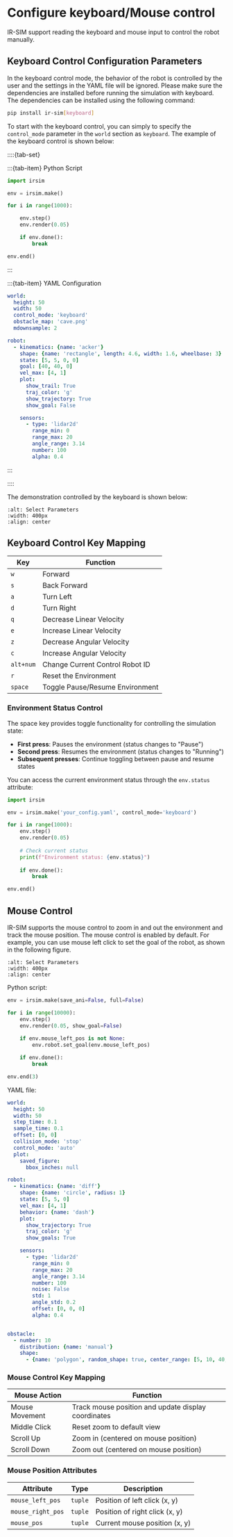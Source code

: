 Configure keyboard/Mouse control
==========================

IR-SIM support reading the keyboard and mouse input to control the robot manually.  

## Keyboard Control Configuration Parameters

In the keyboard control mode, the behavior of the robot is controlled by the user and the settings in the YAML file will be ignored. Please make sure the dependencies are installed before running the simulation with keyboard. The dependencies can be installed using the following command:

```bash
pip install ir-sim[keyboard]
```

To start with the keyboard control, you can simply to specify the `control_mode` parameter in the `world` section as `keyboard`. The example of the keyboard control is shown below:

::::{tab-set}

:::{tab-item} Python Script

```python
import irsim

env = irsim.make()

for i in range(1000):

    env.step()
    env.render(0.05)

    if env.done():
        break

env.end()
```

:::

:::{tab-item} YAML Configuration

```yaml
world:
  height: 50  
  width: 50   
  control_mode: 'keyboard'  
  obstacle_map: 'cave.png'
  mdownsample: 2

robot:
  - kinematics: {name: 'acker'} 
    shape: {name: 'rectangle', length: 4.6, width: 1.6, wheelbase: 3}
    state: [5, 5, 0, 0]
    goal: [40, 40, 0]
    vel_max: [4, 1]
    plot:
      show_trail: True
      traj_color: 'g'
      show_trajectory: True
      show_goal: False

    sensors: 
      - type: 'lidar2d'
        range_min: 0
        range_max: 20
        angle_range: 3.14
        number: 100
        alpha: 0.4
```

:::

::::

The demonstration controlled by the keyboard is shown below:

```{image} gif/keyboard.gif
:alt: Select Parameters
:width: 400px
:align: center
```

## Keyboard Control Key Mapping

| Key      | Function                        |
|----------|---------------------------------|
| `w`      | Forward                         |
| `s`      | Back Forward                    |
| `a`      | Turn Left                       |
| `d`      | Turn Right                      |
| `q`      | Decrease Linear Velocity        |
| `e`      | Increase Linear Velocity        |
| `z`      | Decrease Angular Velocity       |
| `c`      | Increase Angular Velocity       |
| `alt+num`| Change Current Control Robot ID |
| `r`      | Reset the Environment           |
| `space`  | Toggle Pause/Resume Environment |

### Environment Status Control

The space key provides toggle functionality for controlling the simulation state:

- **First press**: Pauses the environment (status changes to "Pause")
- **Second press**: Resumes the environment (status changes to "Running")
- **Subsequent presses**: Continue toggling between pause and resume states

You can access the current environment status through the `env.status` attribute:

```python
import irsim

env = irsim.make('your_config.yaml', control_mode='keyboard')

for i in range(1000):
    env.step()
    env.render(0.05)
    
    # Check current status
    print(f"Environment status: {env.status}")
    
    if env.done():
        break

env.end()
```

## Mouse Control

IR-SIM supports the mouse control to zoom in and out the environment and track the mouse position. The mouse control is enabled by default. For example, you can use mouse left click to set the goal of the robot, as shown in the following figure.

```{image} gif/mouse.gif
:alt: Select Parameters
:width: 400px
:align: center
```

Python script:

```python
env = irsim.make(save_ani=False, full=False)

for i in range(10000):
    env.step()
    env.render(0.05, show_goal=False)
    
    if env.mouse_left_pos is not None:
        env.robot.set_goal(env.mouse_left_pos)

    if env.done():
        break

env.end(3)
```

YAML file:

```yaml
world:
  height: 50 
  width: 50  
  step_time: 0.1 
  sample_time: 0.1 
  offset: [0, 0] 
  collision_mode: 'stop' 
  control_mode: 'auto' 
  plot:
    saved_figure:
      bbox_inches: null

robot:
  - kinematics: {name: 'diff'} 
    shape: {name: 'circle', radius: 1}
    state: [5, 5, 0]
    vel_max: [4, 1]
    behavior: {name: 'dash'} 
    plot:
      show_trajectory: True
      traj_color: 'g'
      show_goals: True

    sensors: 
      - type: 'lidar2d'
        range_min: 0
        range_max: 20
        angle_range: 3.14
        number: 100
        noise: False
        std: 1   
        angle_std: 0.2
        offset: [0, 0, 0]
        alpha: 0.4


obstacle:
  - number: 10
    distribution: {name: 'manual'}
    shape:
      - {name: 'polygon', random_shape: true, center_range: [5, 10, 40, 30], avg_radius_range: [0.5, 2]} 
```


### Mouse Control Key Mapping

| Mouse Action | Function |
|--------------|----------|
| Mouse Movement | Track mouse position and update display coordinates |
| Middle Click | Reset zoom to default view |
| Scroll Up | Zoom in (centered on mouse position) |
| Scroll Down | Zoom out (centered on mouse position) |

### Mouse Position Attributes

| Attribute | Type | Description |
|-----------|------|-------------|
| `mouse_left_pos` | `tuple` | Position of left click (x, y) |
| `mouse_right_pos` | `tuple` | Position of right click (x, y) |
| `mouse_pos` | `tuple` | Current mouse position (x, y) |
